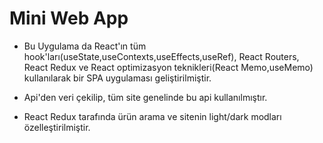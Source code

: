 
# Mini Web App

- Bu Uygulama da React'ın tüm hook'ları(useState,useContexts,useEffects,useRef), React Routers, React Redux ve React optimizasyon teknikleri(React Memo,useMemo) kullanılarak bir SPA uygulaması geliştirilmiştir.

- Api'den veri çekilip, tüm site genelinde bu api kullanılmıştır.

- React Redux tarafında ürün arama ve sitenin light/dark modları özelleştirilmiştir.